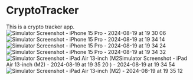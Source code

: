 # CryptoTracker
This is a crypto tracker app.
![Simulator Screenshot - iPhone 15 Pro - 2024-08-19 at 19 30 06](https://github.com/user-attachments/assets/c940ce1f-b03a-45ad-9fba-080c1cb1d826)
![Simulator Screenshot - iPhone 15 Pro - 2024-08-19 at 19 34 14](https://github.com/user-attachments/assets/faf25327-e88c-4f73-9426-cd7c36b6deb6)
![Simulator Screenshot - iPhone 15 Pro - 2024-08-19 at 19 34 24](https://github.com/user-attachments/assets/b841989d-58b7-4542-9765-032e5d0ba6d5)
![Simulator Screenshot - iPhone 15 Pro - 2024-08-19 at 19 34 32](https://github.com/user-attachments/assets/c7bb16b0-a96b-424c-8a50-1879043634cd)
![Simulator Screenshot - iPad Air 13-inch (M2![Simulator Screenshot - iPad Air 13-inch (M2) - 2024-08-19 at 19 35 20](https://github.com/user-attachments/assets/a6cfe847-068c-4f61-bdda-1ac6eb57a1f7)
) - 2024-08-19 at 19 34 54](https://github.com/user-attachments/assets/1f5d8f35-bde3-4c90-8445-5cdf025789c7)
![Simulator Screenshot - iPad Air 13-inch (M2) - 2024-08-19 at 19 35 12](https://github.com/user-attachments/assets/aee56fdf-138d-4d79-b5db-14a36f9300dd)
